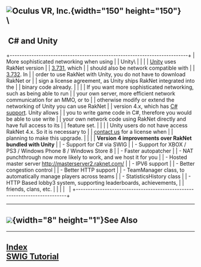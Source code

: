 <span style="background-color: rgb(255, 255, 255);">![Oculus VR,
Inc.](RakNet_Icon_Final-copy.jpg){width="150" height="150"}</span>\
\
  ----------------
   C\# and Unity
  ----------------

+--------------------------------------------------------------------------+
| <span class="RakNetBlueHeader">More sophisticated networking when using  |
| Unity</span>\                                                            |
|                                                                          |
| [Unity](http://unity3d.com/) uses RakNet version                         |
| [3.731](http://www.raknet.net/raknet/downloads/RakNet-3.731.zip), which  |
| should also be network compatible with                                   |
| [3.732](http://www.raknet.net/raknet/downloads/RakNet-3.732.zip). In     |
| order to use RakNet with Unity, you do not have to download RakNet or    |
| sign a license agreement, as Unity ships RakNet integrated into the      |
| binary code already.                                                     |
|                                                                          |
| If you want more sophisticated networking, such as being able to run     |
| your own server, more efficient network communication for an MMO, or to  |
| otherwise modify or extend the networking of Unity you can use RakNet    |
| version 4.x, which has [C\# support](swigtutorial.html). Unity allows    |
| you to write game code in C\#, therefore you would be able to use write  |
| your own network code using RakNet directly and have full access to its  |
| feature set.                                                             |
|                                                                          |
| Unity users do not have access RakNet 4.x. So it is necessary to         |
| [contact us](http://www.raknet.net/contact.html) for a license when      |
| planning to make this upgrade.                                           |
|                                                                          |
| **Version 4 improvements over RakNet bundled with Unity**                |
| -   Support for C\# via SWIG                                             |
| -   Support for XBOX / PS3 / Windows Phone 8 / Windows Store 8           |
| -   Faster autopatcher                                                   |
| -   NAT punchthrough now more likely to work, and we host it for you     |
| -   Hosted master server http://masterserver2.raknet.com/                |
| -   IPV6 support                                                         |
| -   Better congestion control                                            |
| -   Better HTTP support                                                  |
| -   TeamManager class, to automatically manage players across teams      |
| -   StatisticsHistory class                                              |
| -   HTTP Based lobby3 system, supporting leaderboards, achievements,     |
|     friends, clans, etc.                                                 |
|                                                                          |
|                                                                          |
+--------------------------------------------------------------------------+

  -----------------------------------------------
  ![](spacer.gif){width="8" height="1"}See Also
  -----------------------------------------------

  ------------------------------------
  [Index](index.html)\
  [SWIG Tutorial](swigtutorial.html)
  ------------------------------------


